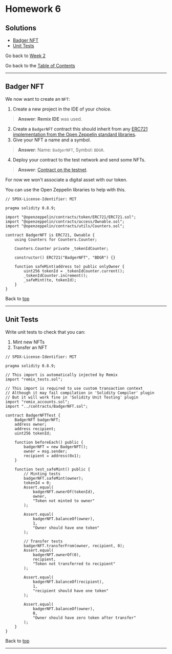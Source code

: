 # Homework 6

## Solutions

- [Badger NFT](#badger-nft)
- [Unit Tests](#unit-tests)

Go back to [Week 2](/Week%202/week-2-homeworks-solutions.md)

Go back to the [Table of Contents](/README.md)

---

## Badger NFT

We now want to create an `NFT`:
1. Create a new project in the IDE of your choice.
>**Answer**: **Remix IDE** was used.
2. Create a `BadgerNFT` contract this should inherit from any [ERC721 implementation from the Open Zeppelin standard libraries](https://github.com/OpenZeppelin/openzeppelin-contracts/tree/v4.8.2/contracts/token/ERC721).
3. Give your NFT a name and a symbol.
>**Answer**: Name: `BadgerNFT`, Symbol: `BDGR`.
4. Deploy your contract to the test network and send some NFTs.
>**Answer**: [Contract on the testnet](https://testnet.bscscan.com/address/0xf4532a6eb5bb1692825a8900cca1e17c49b9378d).

For now we won't associate a digital asset with our token.

You can use the Open Zeppelin libraries to help with this.

```sol
// SPDX-License-Identifier: MIT

pragma solidity 0.8.9;

import "@openzeppelin/contracts/token/ERC721/ERC721.sol";
import "@openzeppelin/contracts/access/Ownable.sol";
import "@openzeppelin/contracts/utils/Counters.sol";

contract BadgerNFT is ERC721, Ownable {
    using Counters for Counters.Counter;

    Counters.Counter private _tokenIdCounter;

    constructor() ERC721("BadgerNFT", "BDGR") {}

    function safeMint(address to) public onlyOwner {
        uint256 tokenId = _tokenIdCounter.current();
        _tokenIdCounter.increment();
        _safeMint(to, tokenId);
    }
}
```

Back to [top](#solutions)

---

## Unit Tests

Write unit tests to check that you can:
1. Mint new NFTs
2. Transfer an NFT

```sol
// SPDX-License-Identifier: MIT

pragma solidity 0.8.9;

// This import is automatically injected by Remix
import "remix_tests.sol"; 

// This import is required to use custom transaction context
// Although it may fail compilation in 'Solidity Compiler' plugin
// But it will work fine in 'Solidity Unit Testing' plugin
import "remix_accounts.sol";
import "../contracts/BadgerNFT.sol";

contract BadgerNFTTest {
    BadgerNFT badgerNFT;
    address owner;
    address recipient;
    uint256 tokenId;

    function beforeEach() public {
        badgerNFT = new BadgerNFT();
        owner = msg.sender;
        recipient = address(0x1);
    }

    function test_safeMint() public {
        // Minting tests
        badgerNFT.safeMint(owner);
        tokenId = 0;
        Assert.equal(
            badgerNFT.ownerOf(tokenId),
            owner,
            "Token not minted to owner"
        );

        Assert.equal(
            badgerNFT.balanceOf(owner),
            1,
            "Owner should have one token"
        );

        // Transfer tests
        badgerNFT.transferFrom(owner, recipient, 0);
        Assert.equal(
            badgerNFT.ownerOf(0),
            recipient,
            "Token not transferred to recipient"
        );

        Assert.equal(
            badgerNFT.balanceOf(recipient),
            1,
            "recipient should have one token"
        );

        Assert.equal(
            badgerNFT.balanceOf(owner),
            0,
            "Owner should have zero token after transfer"
        );
    }
}
```

Back to [top](#solutions)

---

